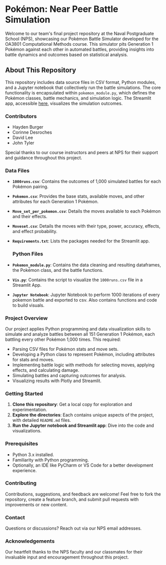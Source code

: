 # Pokémon: Near Peer Battle Simulation

Welcome to our team's final project repository at the Naval Postgraduate School (NPS), showcasing our Pokémon Battle Simulator developed for the OA3801 Computational Methods course. This simulator pits Generation 1 Pokémon against each other in automated battles, providing insights into battle dynamics and outcomes based on statistical analysis.

## About This Repository

This repository includes data source files in CSV format, Python modules, and a Jupyter notebook that collectively run the battle simulations. The core functionality is encapsulated within `pokemon_module.py`, which defines the Pokémon classes, battle mechanics, and simulation logic. The Streamlit app, accessible [here](https://pokemonnearpeerbattlesim3801.streamlit.app/), visualizes the simulation outcomes.

### Contributors

- Hayden Burger
- Corinne Desroches
- David Lee
- John Tyler

Special thanks to our course instructors and peers at NPS for their support and guidance throughout this project.

### Data Files

- **`1000runs.csv`**: Contains the outcomes of 1,000 simulated battles for each Pokémon pairing.
- **`Pokemon.csv`**: Provides the base stats, available moves, and other attributes for each Generation 1 Pokémon.
- **`Move_set_per_pokemon.csv`**: Details the moves available to each Pokémon and their effects.
- **`Moveset.csv`**: Details the moves with their type, power, accuracy, effects, and effect probability.
- **`Requirements.txt`**: Lists the packages needed for the Streamlit app.

  ### Python Files

- **`Pokemon_module.py`**: Contains the data cleaning and resulting dataframes, the Pokémon class, and the battle functions.
- **`Vis.py`**: Contains the script to visualize the `1000runs.csv` file in a Streamlit App.
- **`Jupyter Notebook`**: Jupyter Notebook to perform 1000 iterations of every pokemon battle and exported to csv. Also contains functions and code to build visuals.


### Project Overview

Our project applies Python programming and data visualization skills to simulate and analyze battles between all 151 Generation 1 Pokémon, each battling every other Pokémon 1,000 times. This required:

- Parsing CSV files for Pokémon stats and move sets.
- Developing a Python class to represent Pokémon, including attributes for stats and moves.
- Implementing battle logic with methods for selecting moves, applying effects, and calculating damage.
- Simulating battles and capturing outcomes for analysis.
- Visualizing results with Plotly and Streamlit.

### Getting Started

1. **Clone this repository**: Get a local copy for exploration and experimentation.
2. **Explore the directories**: Each contains unique aspects of the project, with detailed `README.md` files.
3. **Run the Jupyter notebook and Streamlit app**: Dive into the code and visualizations.

### Prerequisites

- Python 3.x installed.
- Familiarity with Python programming.
- Optionally, an IDE like PyCharm or VS Code for a better development experience.

### Contributing

Contributions, suggestions, and feedback are welcome! Feel free to fork the repository, create a feature branch, and submit pull requests with improvements or new content.

### Contact

Questions or discussions? Reach out via our NPS email addresses.

### Acknowledgements

Our heartfelt thanks to the NPS faculty and our classmates for their invaluable input and encouragement throughout this project.
